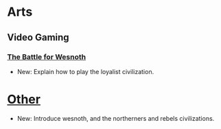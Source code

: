 # Arts

## Video Gaming

### [The Battle for Wesnoth](wesnoth.md)

* New: Explain how to play the loyalist civilization.

# [Other](wesnot.md)

* New: Introduce wesnoth, and the northerners and rebels civilizations.